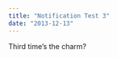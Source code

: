 ```yaml
---
title: "Notification Test 3"
date: "2013-12-13"
---
```


<div class="content">
<p>Third time’s the charm?</p>
</div>
